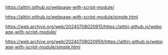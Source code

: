 https://alttiri.github.io/webpage-with-script-module/

https://alttiri.github.io/webpage-with-script-module/simple.html

https://web.archive.org/web/20240708020915/https://alttiri.github.io/webpage-with-script-module/

https://web.archive.org/web/20240708020959/https://alttiri.github.io/webpage-with-script-module/simple.html
